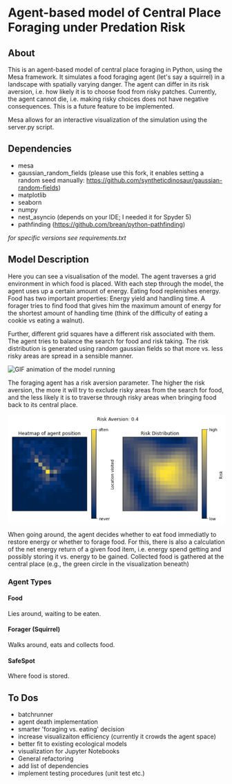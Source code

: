 # Agent-based model of Central Place Foraging under Predation Risk 

## About

This is an agent-based model of central place foraging in Python, using the Mesa framework.
It simulates a food foraging agent (let's say a squirrel) in a landscape with spatially varying danger. The agent can differ in its risk aversion, i.e. how likely it is to choose food from risky patches. Currently, the agent cannot die, i.e. making risky choices does not have negative consequences. This is a future feature to be implemented.

Mesa allows for an interactive visualization of the simulation using the server.py script.

## Dependencies

- mesa
- gaussian_random_fields (please use this fork, it enables setting a random seed manually: https://github.com/syntheticdinosaur/gaussian-random-fields)
- matplotlib
- seaborn
- numpy
- nest_asyncio (depends on your IDE; I needed it for Spyder 5)
- pathfinding (https://github.com/brean/python-pathfinding)


_for specific versions see requirements.txt_

## Model Description

Here you can see a visualisation of the model. The agent traverses a grid environment in which food is placed. With each step through the model, the agent uses up a certain amount of energy. Eating food replenishes energy. Food has two important properties: Energy yield and handling time. A forager tries to find food that gives him the maximum amount of energy for the shortest amount of handling time (think of the difficulty of eating a cookie vs eating a walnut).

Further, different grid squares have a different risk associated with them. The agent tries to balance the search for food and risk taking. The risk distribution is generated using random gaussian fields so that more vs. less risky areas are spread in a sensible manner.


![GIF animation of the model running](https://github.com/syntheticdinosaur/Central-Place-Foraging/blob/master/docs/images/Model.gif)


 The foraging agent has a risk aversion parameter. The higher the risk aversion, the more it will try to exclude risky areas from the search for food, and the less likely it is to traverse through risky areas when bringing food back to its central place.
 
![Animation showing the development of paths with increasing risk aversion of foraging agent](https://github.com/syntheticdinosaur/Central-Place-Foraging/blob/master/docs/images/Simulation.gif)

When going around, the agent decides whether to eat food immediatly to restore energy or whether to forage food. For this, there is also a calculation of the net energy return of a given food item, i.e. energy spend getting and possibly storing it vs. energy to be gained.
Collected food is gathered at the central place (e.g., the green circle in the visualization beneath)

### Agent Types

#### Food
Lies around, waiting to be eaten.

#### Forager (Squirrel)
Walks around, eats and collects food.

#### SafeSpot
Where food is stored.

## To Dos

- batchrunner
- agent death implementation
- smarter 'foraging vs. eating' decision
- increase visualizaiton efficiency (currently it crowds the agent space)
- better fit to existing ecological models
- visualization for Jupyter Notebooks
- General refactoring
- add list of dependencies
- implement testing procedures (unit test etc.)
